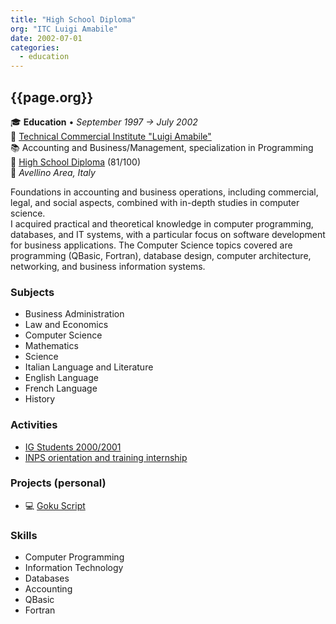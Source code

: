 ```yaml
---
title: "High School Diploma"
org: "ITC Luigi Amabile"
date: 2002-07-01
categories:
  - education
---
```

## {{page.org}}

🎓 **Education** • _September 1997 → July 2002_  
🏫 [Technical Commercial Institute "Luigi Amabile"](https://www.iteamabile.it/)  
📚 Accounting and Business/Management, specialization in Programming  
📜 [High School Diploma](../20020710-high-school-diploma.jpg) (81/100)  
📍 _Avellino Area, Italy_  

Foundations in accounting and business operations, including commercial, legal, and social aspects, combined with in-depth studies in computer science.  
I acquired practical and theoretical knowledge in computer programming, databases, and IT systems, with a particular focus on software development for business applications.
The Computer Science topics covered are programming (QBasic, Fortran), database design, computer architecture, networking, and business information systems.

### Subjects

- Business Administration
- Law and Economics
- Computer Science
- Mathematics
- Science
- Italian Language and Literature
- English Language
- French Language
- History


### Activities

- [IG Students 2000/2001](../20020115-ig-students.png)
- [INPS orientation and training internship](../20020520-inps-stage-1.png)


### Projects (personal)

- 💻 [Goku Script](/projects/goku-script/overview/)


### Skills

- Computer Programming
- Information Technology
- Databases
- Accounting
- QBasic
- Fortran

